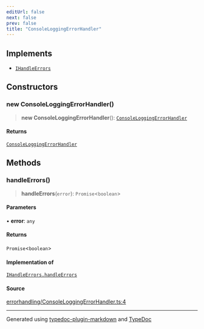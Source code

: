 ```yaml
---
editUrl: false
next: false
prev: false
title: "ConsoleLoggingErrorHandler"
---
```


## Implements

- [`IHandleErrors`](/api/interfaces/ihandleerrors/)

## Constructors

### new ConsoleLoggingErrorHandler()

> **new ConsoleLoggingErrorHandler**(): [`ConsoleLoggingErrorHandler`](/api/classes/consoleloggingerrorhandler/)

#### Returns

[`ConsoleLoggingErrorHandler`](/api/classes/consoleloggingerrorhandler/)

## Methods

### handleErrors()

> **handleErrors**(`error`): `Promise`\<`boolean`\>

#### Parameters

• **error**: `any`

#### Returns

`Promise`\<`boolean`\>

#### Implementation of

[`IHandleErrors.handleErrors`](/api/interfaces/ihandleerrors/#handleerrors)

#### Source

[errorhandling/ConsoleLoggingErrorHandler.ts:4](https://github.com/fostertheweb/spotify-web-sdk/blob/eb6b780/src/errorhandling/ConsoleLoggingErrorHandler.ts#L4)

***

Generated using [typedoc-plugin-markdown](https://www.npmjs.com/package/typedoc-plugin-markdown) and [TypeDoc](https://typedoc.org/)
